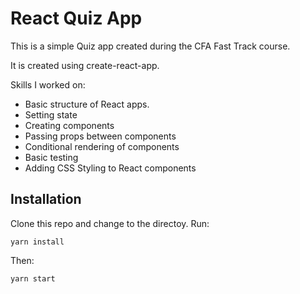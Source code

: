 # React Quiz App

This is a simple Quiz app created during the CFA Fast Track course.

It is created using create-react-app.

Skills I worked on:

* Basic structure of React apps.
* Setting state
* Creating components
* Passing props between components
* Conditional rendering of components
* Basic testing
* Adding CSS Styling to React components

## Installation

Clone this repo and change to the directoy. Run:

`yarn install`

Then:

`yarn start`